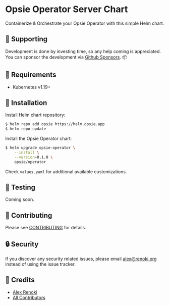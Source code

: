 Opsie Operator Server Chart
===========================

Containerize & Orchestrate your Opsie Operator with this simple Helm chart.

## 🤝 Supporting

Development is done by investing time, so any help coming is appreciated. You can sponsor the development  via [Github Sponsors](https://github.com/sponsors/rennokki). 📦

## 🛑 Requirements

- Kubernetes v1.19+

## 🚀 Installation

Install Helm chart repository:

```bash
$ helm repo add opsie https://helm.opsie.app
$ helm repo update
```

Install the Opsie Operator chart:

```bash
$ helm upgrade opsie-operator \
    --install \
    --version=0.1.0 \
    opsie/operator
```

Check `values.yaml` for additional available customizations.

## 🐛 Testing

Coming soon.

## 🤝 Contributing

Please see [CONTRIBUTING](../../CONTRIBUTING.md) for details.

## 🔒  Security

If you discover any security related issues, please email alex@renoki.org instead of using the issue tracker.

## 🎉 Credits

- [Alex Renoki](https://github.com/rennokki)
- [All Contributors](../../../../contributors)
